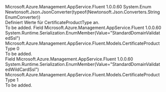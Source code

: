 <Type Name="CertificateProductType" FullName="Microsoft.Azure.Management.AppService.Fluent.Models.CertificateProductType">
  <TypeSignature Language="C#" Value="public enum CertificateProductType" />
  <TypeSignature Language="ILAsm" Value=".class public auto ansi sealed CertificateProductType extends System.Enum" />
  <TypeSignature Language="DocId" Value="T:Microsoft.Azure.Management.AppService.Fluent.Models.CertificateProductType" />
  <TypeSignature Language="VB.NET" Value="Public Enum CertificateProductType" />
  <TypeSignature Language="F#" Value="type CertificateProductType = " />
  <AssemblyInfo>
    <AssemblyName>Microsoft.Azure.Management.AppService.Fluent</AssemblyName>
    <AssemblyVersion>1.0.0.60</AssemblyVersion>
  </AssemblyInfo>
  <Base>
    <BaseTypeName>System.Enum</BaseTypeName>
  </Base>
  <Attributes>
    <Attribute>
      <AttributeName>Newtonsoft.Json.JsonConverter(typeof(Newtonsoft.Json.Converters.StringEnumConverter))</AttributeName>
    </Attribute>
  </Attributes>
  <Docs>
    <summary>
            Definiert Werte für CertificateProductType an.
            </summary>
    <remarks>To be added.</remarks>
  </Docs>
  <Members>
    <Member MemberName="StandardDomainValidatedSsl">
      <MemberSignature Language="C#" Value="StandardDomainValidatedSsl" />
      <MemberSignature Language="ILAsm" Value=".field public static literal valuetype Microsoft.Azure.Management.AppService.Fluent.Models.CertificateProductType StandardDomainValidatedSsl = int32(0)" />
      <MemberSignature Language="DocId" Value="F:Microsoft.Azure.Management.AppService.Fluent.Models.CertificateProductType.StandardDomainValidatedSsl" />
      <MemberSignature Language="VB.NET" Value="StandardDomainValidatedSsl" />
      <MemberSignature Language="F#" Value="StandardDomainValidatedSsl = 0" Usage="Microsoft.Azure.Management.AppService.Fluent.Models.CertificateProductType.StandardDomainValidatedSsl" />
      <MemberType>Field</MemberType>
      <AssemblyInfo>
        <AssemblyName>Microsoft.Azure.Management.AppService.Fluent</AssemblyName>
        <AssemblyVersion>1.0.0.60</AssemblyVersion>
      </AssemblyInfo>
      <Attributes>
        <Attribute>
          <AttributeName>System.Runtime.Serialization.EnumMember(Value="StandardDomainValidatedSsl")</AttributeName>
        </Attribute>
      </Attributes>
      <ReturnValue>
        <ReturnType>Microsoft.Azure.Management.AppService.Fluent.Models.CertificateProductType</ReturnType>
      </ReturnValue>
      <MemberValue>0</MemberValue>
      <Docs>
        <summary>To be added.</summary>
      </Docs>
    </Member>
    <Member MemberName="StandardDomainValidatedWildCardSsl">
      <MemberSignature Language="C#" Value="StandardDomainValidatedWildCardSsl" />
      <MemberSignature Language="ILAsm" Value=".field public static literal valuetype Microsoft.Azure.Management.AppService.Fluent.Models.CertificateProductType StandardDomainValidatedWildCardSsl = int32(1)" />
      <MemberSignature Language="DocId" Value="F:Microsoft.Azure.Management.AppService.Fluent.Models.CertificateProductType.StandardDomainValidatedWildCardSsl" />
      <MemberSignature Language="VB.NET" Value="StandardDomainValidatedWildCardSsl" />
      <MemberSignature Language="F#" Value="StandardDomainValidatedWildCardSsl = 1" Usage="Microsoft.Azure.Management.AppService.Fluent.Models.CertificateProductType.StandardDomainValidatedWildCardSsl" />
      <MemberType>Field</MemberType>
      <AssemblyInfo>
        <AssemblyName>Microsoft.Azure.Management.AppService.Fluent</AssemblyName>
        <AssemblyVersion>1.0.0.60</AssemblyVersion>
      </AssemblyInfo>
      <Attributes>
        <Attribute>
          <AttributeName>System.Runtime.Serialization.EnumMember(Value="StandardDomainValidatedWildCardSsl")</AttributeName>
        </Attribute>
      </Attributes>
      <ReturnValue>
        <ReturnType>Microsoft.Azure.Management.AppService.Fluent.Models.CertificateProductType</ReturnType>
      </ReturnValue>
      <MemberValue>1</MemberValue>
      <Docs>
        <summary>To be added.</summary>
      </Docs>
    </Member>
  </Members>
</Type>